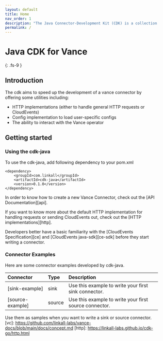 ```yaml
---
layout: default
title: Home
nav_order: 1
description: "The Java Connector-Development Kit (CDK) is a collection of Java packages to help you to build a new [Vance Connector][vc] in minutes."
permalink: /
---
```


# Java CDK for Vance
{: .fs-9 }

## Introduction

The cdk aims to speed up the development of a vance connector by offering some utilities including:
- HTTP implementations (either to handle general HTTP requests or CloudEvents)
- Config implementation to load user-specific configs
- The ability to interact with the Vance operator

## Getting started

### Using the cdk-java

To use the cdk-java, add following dependency to your pom.xml

```
<dependency>
    <groupId>com.linkall</groupId>
    <artifactId>cdk-java</artifactId>
    <version>0.1.0</version>
</dependency>
```

In order to know how to create a new Vance Connector, check out the [API Documentation][api].

If you want to know more about the default HTTP implementation for handling requests or sending CloudEvents out, check out the 
[HTTP implementations][http].

Developers better have a basic familiarity with the [CloudEvents Specification][ce] and [CloudEvents java-sdk][ce-sdk] before they start writing a connector.

### Connector Examples

Here are some connector examples developed by cdk-java.

| Connector         | Type          | Description |
|:-------------|:------------------|:------|
| [sink-example]    | sink | Use this example to write your first sink connector.  |
| [source-example] | source   | Use this example to write your first source connector. |

Use them as samples when you want to write a sink or source connector.
[vc]: https://github.com/linkall-labs/vance-docs/blob/main/docs/concept.md
[http]: https://linkall-labs.github.io/cdk-go/http.html
